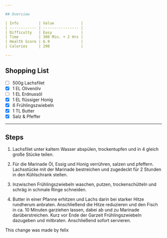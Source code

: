 ```yaml
---

## Overview

| Info         | Value            |
| ------------ | ---------------- |
| Difficulty   | Easy             |
| Time         | 300 Min. + 2 Hrs |
| Health Score | 6.9              |
| Calories     | 290              |

---
```


## Shopping List

- [ ] 500g Lachsfilet
- [x] 1 EL Olivenölv
- [ ] 1 EL Erdnussöl
- [x] 1 EL flüssiger Honig
- [x] 6 Frühlingszwiebeln
- [x] 1 TL Butter
- [x] Salz & Pfeffer

---

## Steps

1. Lachsfilet unter kaltem Wasser abspülen, trockentupfen und in 4 gleich große Stücke teilen.

2. Für die Marinade Öl, Essig und Honig verrühren, salzen und pfeffern. Lachsstücke mit der Marinade bestreichen und zugedeckt für 2 Stunden in den Kühlschrank stellen.

3. Inzwischen Frühlingszwiebeln waschen, putzen, trockenschütteln und schräg in schmale Ringe schneiden.

4. Butter in einer Pfanne erhitzen und Lachs darin bei starker Hitze rundherum anbraten. Anschließend die Hitze reduzieren und den Fisch in ca. 10 Minuten garziehen lassen, dabei ab und zu Marinade darüberstreichen. Kurz vor Ende der Garzeit Frühlingszwiebeln dazugeben und mitbraten. Anschließend sofort servieren.


This change was made by felix

